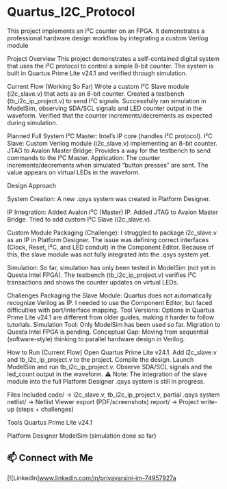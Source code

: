 # Quartus_I2C_Protocol
This project implements an I²C counter on an FPGA. It demonstrates a professional hardware design workflow by integrating a custom Verilog  module 

Project Overview
This project demonstrates a self-contained digital system that uses the I²C protocol to control a simple 8-bit counter. The system is built in Quartus Prime Lite v24.1 and verified through simulation.

Current Flow (Working So Far)
Wrote a custom I²C Slave module (i2c_slave.v) that acts as an 8-bit counter.
Created a testbench (tb_i2c_ip_project.v) to send I²C signals.
Successfully ran simulation in ModelSim, observing SDA/SCL signals and LED counter output in the waveform.
Verified that the counter increments/decrements as expected during simulation.

Planned Full System
I²C Master: Intel’s IP core (handles I²C protocol).
I²C Slave: Custom Verilog module (i2c_slave.v) implementing an 8-bit counter.
JTAG to Avalon Master Bridge: Provides a way for the testbench to send commands to the I²C Master.
Application: The counter increments/decrements when simulated “button presses” are sent. The value appears on virtual LEDs in the waveform.


Design Approach

System Creation: A new .qsys system was created in Platform Designer.

IP Integration:
Added Avalon I²C (Master) IP.
Added JTAG to Avalon Master Bridge.
Tried to add custom I²C Slave (i2c_slave.v).

Custom Module Packaging (Challenge):
I struggled to package i2c_slave.v as an IP in Platform Designer.
The issue was defining correct interfaces (Clock, Reset, I²C, and LED conduit) in the Component Editor.
Because of this, the slave module was not fully integrated into the .qsys system yet.

Simulation:
So far, simulation has only been tested in ModelSim (not yet in Questa Intel FPGA).
The testbench (tb_i2c_ip_project.v) verifies I²C transactions and shows the counter updates on virtual LEDs.




Challenges
Packaging the Slave Module: Quartus does not automatically recognize Verilog as IP. I needed to use the Component Editor, but faced difficulties with port/interface mapping.
Tool Versions: Options in Quartus Prime Lite v24.1 are different from older guides, making it harder to follow tutorials.
Simulation Tool: Only ModelSim has been used so far. Migration to Questa Intel FPGA is pending.
Conceptual Gap: Moving from sequential (software-style) thinking to parallel hardware design in Verilog.


How to Run (Current Flow)
Open Quartus Prime Lite v24.1.
Add i2c_slave.v and tb_i2c_ip_project.v to the project.
Compile the design.
Launch ModelSim and run tb_i2c_ip_project.v.
Observe SDA/SCL signals and the led_count output in the waveform.
⚠️ Note: The integration of the slave module into the full Platform Designer .qsys system is still in progress.


Files Included
code/ → i2c_slave.v, tb_i2c_ip_project.v, partial .qsys system
netlist/ → Netlist Viewer export (PDF/screenshots)
report/ → Project write-up (steps + challenges)

Tools
Quartus Prime Lite v24.1

Platform Designer
ModelSim (simulation done so far) 


## 📫 Connect with Me
[![LinkedIn]www.linkedin.com/in/priyavarsini-jm-74957927a
